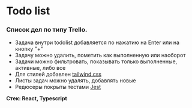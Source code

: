 # Todo list

### Список дел по типу Trello.

* Задача внутри todolist добавляется по нажатию на Enter или на кнопку "+"
* Задачу можно удалить, пометить как выполненную или наоборот
* Задачи можно фильтровать, показывать только выполненные, активные, либо все
* Для стилей добавлен [tailwind.css](https://tailwindcss.com/)
* Листы задач можно удалять, добавлять новые
* Редюсеры покрыты тестами [Jest](https://jestjs.io/)

**Стек: React, Typescript**
